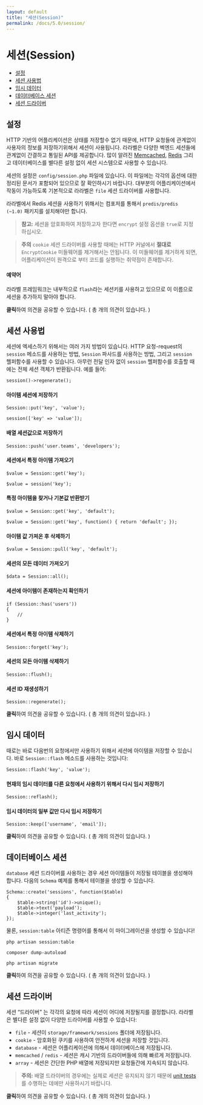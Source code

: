 ```yaml
---
layout: default
title: "세션(Session)"
permalink: /docs/5.0/session/
---
```


# 세션(Session)

- [설정](#configuration)
- [세션 사용법](#session-usage)
- [임시 데이터](#flash-data)
- [데이터베이스 세션](#database-sessions)
- [세션 드라이버](#session-drivers)

<a name="configuration"></a>
## 설정

HTTP 기반의 어플리케이션은 상태를 저장할수 없기 때문에, HTTP 요청들에 관계없이 사용자의 정보를 저장하기위해서 세션이 사용됩니다. 라라벨은 다양한 벡엔드 세션들에 관계없이 간결하고 통일된 API를 제공합니다. 많이 알려진  [Memcached](http://memcached.org), [Redis](http://redis.io) 그리고 데이터베이스를 별다른 설정 없이 세션 시스템으로 사용할 수 있습니다.

세션의 설정은 `config/session.php` 파일에 있습니다. 이 파일에는 각각의 옵션에 대한 정리된 문서가 포함되어 있으므로 잘 확인하시기 바랍니다. 대부분의 어플리케이션에서 작동이 가능하도록 기본적으로 라라벨은 `file` 세션 드라이버를 사용합니다.

라라벨에서 Redis 세션을 사용하기 위해서는 컴포저를 통해서 `predis/predis  (~1.0)` 패키지를 설치해야만 합니다.

> **참고:** 세션을 암호화하여 저장하고자 한다면 `encrypt` 설정 옵션을 `true`로 지정하십시오.

> **주의** `cookie` 세션 드라이버를 사용할 때에는 HTTP 커널에서 **절대로** `EncryptCookie` 미들웨어를 제거해서는 안됩니다. 이 미들웨어를 제거하게 되면, 어플리케이션이 원격으로 부터 코드를 실행하는 취약점이 존재합니다.

#### 예약어

라라벨 프레임워크는 내부적으로 `flash`라는 세션키를 사용하고 있으므로 이 이름으로 세션을 추가하지 말아야 합니다.

<div class="chak-comment-wrap"><div class="chak-comment-widget" data-apikey="coe00da03b685a0dd18fb6a08af0923de0-laravel-korean-docs-세션(Session)-설정" ><i class="xi-message"></i> <strong>클릭</strong>하여 의견을 공유할 수 있습니다. ( 총 <span class="count"><i class="xi-spinner-5 xi-spin"></i></span>개의 의견이 있습니다. )</div></div>

<a name="session-usage"></a>
## 세션 사용법

세션에 엑세스하기 위해서는 여러 가지 방법이 있습니다. HTTP 요청-request의 `session` 메소드를 사용하는 방법, `Session` 파사드를 사용하는 방법, 그리고 `session` 헬퍼함수를 사용할 수 있습니다. 아무런 전달 인자 없이 `session` 헬퍼함수를 호출할 때에는 전체 세션 객체가 반환됩니다. 예를 들어:

	session()->regenerate();

#### 아이템 세션에 저장하기

	Session::put('key', 'value');

	session(['key' => 'value']);

#### 배열 세션값으로 저장하기

	Session::push('user.teams', 'developers');

#### 세션에서 특정 아이템 가져오기

	$value = Session::get('key');

	$value = session('key');

#### 특정 아이템을 찾거나 기본값 반환받기

	$value = Session::get('key', 'default');

	$value = Session::get('key', function() { return 'default'; });

#### 아이템 값 가져온 후 삭제하기

	$value = Session::pull('key', 'default');

#### 세션의 모든 데이터 가져오기

	$data = Session::all();

#### 세션에 아이템이 존재하는지 확인하기

	if (Session::has('users'))
	{
		//
	}

#### 세션에서 특정 아이템 삭제하기

	Session::forget('key');

#### 세션의 모든 아이템 삭제하기

	Session::flush();

#### 세션 ID 재생성하기

	Session::regenerate();

<div class="chak-comment-wrap"><div class="chak-comment-widget" data-apikey="coe00da03b685a0dd18fb6a08af0923de0-laravel-korean-docs-세션(Session)-세션 사용법" ><i class="xi-message"></i> <strong>클릭</strong>하여 의견을 공유할 수 있습니다. ( 총 <span class="count"><i class="xi-spinner-5 xi-spin"></i></span>개의 의견이 있습니다. )</div></div>

<a name="flash-data"></a>
## 임시 데이터

때로는 바로 다음번의 요청에서만 사용하기 위해서 세션에 아이템을 저장할 수 있습니다. 바로 `Session::flash` 메소드를 사용하는 것입니다:

	Session::flash('key', 'value');

#### 현재의 임시 데이터를 다른 요청에서 사용하기 위해서 다시 임시 저장하기

	Session::reflash();

#### 임시 데이터의 일부 값만 다시 임시 저장하기

	Session::keep(['username', 'email']);

<div class="chak-comment-wrap"><div class="chak-comment-widget" data-apikey="coe00da03b685a0dd18fb6a08af0923de0-laravel-korean-docs-세션(Session)-임시 데이터" ><i class="xi-message"></i> <strong>클릭</strong>하여 의견을 공유할 수 있습니다. ( 총 <span class="count"><i class="xi-spinner-5 xi-spin"></i></span>개의 의견이 있습니다. )</div></div>

<a name="database-sessions"></a>
## 데이터베이스 세션

`database` 세션 드라이버를 사용하는 경우 세션 아이템들이 저장될 테이블을 생성해야 합니다. 다음의 `Schema` 예제를 통해서 테이블을 생성할 수 있습니다.

	Schema::create('sessions', function($table)
	{
		$table->string('id')->unique();
		$table->text('payload');
		$table->integer('last_activity');
	});

물론, `session:table` 아티즌 명령어를 통해서 이 마이그레이션을 생성할 수 있습니다!

	php artisan session:table

	composer dump-autoload

	php artisan migrate

<div class="chak-comment-wrap"><div class="chak-comment-widget" data-apikey="coe00da03b685a0dd18fb6a08af0923de0-laravel-korean-docs-세션(Session)-데이터베이스 세션" ><i class="xi-message"></i> <strong>클릭</strong>하여 의견을 공유할 수 있습니다. ( 총 <span class="count"><i class="xi-spinner-5 xi-spin"></i></span>개의 의견이 있습니다. )</div></div>

<a name="session-drivers"></a>
## 세션 드라이버

세션 “드라이버” 는 각각의 요청에 따라 세션이 어디에 저장될지를 결정합니다. 라라벨은 별다른 설정 없이 다양한 드라이버를 사용할 수 있습니다:

- `file` - 세션이 `storage/framework/sessions` 폴더에 저장됩니다.
- `cookie` - 암호화된 쿠키를 사용하여 안전하게 세션을 저장할 것입니다.
- `database` - 세션은 어플리케이션에 의해서 데이터베이스에 저장됩니다.
- `memcached` / `redis` - 세션은 캐시 기반의 드라이버들에 의해 빠르게 저장됩니다.
- `array` - 세션은 간단한 PHP 배열에 저장되지만 요청들간에 지속되지 않습니다.

> **주의:** 배열 드라이버의 경우에는 실제로 세션은 유지되지 않기 때문에 [unit tests](/laravel-korean-docs/docs/5.0/testing)를 수행하는 데에만 사용하시기 바랍니다.

<div class="chak-comment-wrap"><div class="chak-comment-widget" data-apikey="coe00da03b685a0dd18fb6a08af0923de0-laravel-korean-docs-세션(Session)-세션 드라이버" ><i class="xi-message"></i> <strong>클릭</strong>하여 의견을 공유할 수 있습니다. ( 총 <span class="count"><i class="xi-spinner-5 xi-spin"></i></span>개의 의견이 있습니다. )</div></div>
